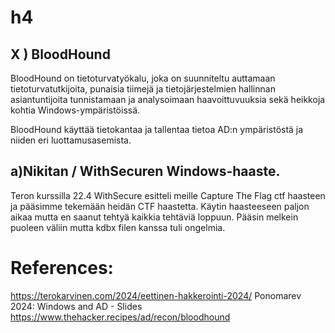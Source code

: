 # h4

## X ) BloodHound

BloodHound on tietoturvatyökalu, joka on suunniteltu auttamaan tietoturvatutkijoita, punaisia tiimejä ja tietojärjestelmien hallinnan asiantuntijoita tunnistamaan ja analysoimaan haavoittuvuuksia sekä heikkoja kohtia Windows-ympäristöissä.

BloodHound käyttää tietokantaa ja tallentaa tietoa AD:n ympäristöstä ja niiden eri luottamusasemista.


## a)Nikitan / WithSecuren Windows-haaste.

Teron kurssilla 22.4 WithSecure esitteli meille Capture The Flag ctf haasteen ja pääsimme tekemään heidän CTF haastetta. Käytin haasteeseen paljon aikaa mutta en saanut tehtyä kaikkia tehtäviä loppuun. Pääsin melkein puoleen väliin mutta kdbx filen kanssa tuli ongelmia.

# References:

https://terokarvinen.com/2024/eettinen-hakkerointi-2024/
Ponomarev 2024: Windows and AD - Slides
https://www.thehacker.recipes/ad/recon/bloodhound


